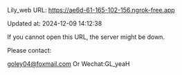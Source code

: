 Lily_web URL: https://ae6d-61-165-102-156.ngrok-free.app

Updated at: 2024-12-09 14:12:38

If you cannot open this URL, the server might be down.

Please contact: 

goley04@foxmail.com Or Wechat:GL_yeaH